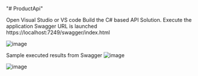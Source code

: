 "# ProductApi" 

Open Visual Studio or VS code 
Build the C# based API Solution.
Execute the application
Swagger URL is launched
https://localhost:7249/swagger/index.html

![image](https://github.com/user-attachments/assets/53c210a9-f2a6-4e7c-92d8-154802b80387)

Sample executed results from Swagger
![image](https://github.com/user-attachments/assets/b8fb4293-a073-4bd2-beeb-6a109df6b3e1)

![image](https://github.com/user-attachments/assets/ea70157e-0a19-4607-85d5-ab8fa7ec2d6c)
